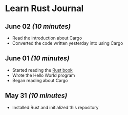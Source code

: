 # Learn Rust Journal

## June 02 _(10 minutes)_

- Read the introduction about Cargo
- Converted the code written yesterday into using Cargo

## June 01 _(10 minutes)_

- Started reading the [Rust book](https://doc.rust-lang.org/stable/book/)
- Wrote the Hello World program
- Began reading about Cargo

## May 31 _(10 minutes)_

- Installed Rust and initialized this repository
